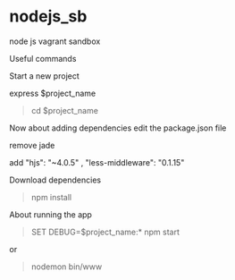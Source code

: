 # nodejs_sb
node js vagrant sandbox


Useful commands

Start a new project

express $project_name


> cd $project_name

Now about adding dependencies
edit the package.json file


remove jade



add 
	"hjs": "~4.0.5" ,
	"less-middleware": "0.1.15"

Download dependencies
> npm install

About running the app

> SET DEBUG=$project_name:* 
> npm start

or 

>nodemon bin/www